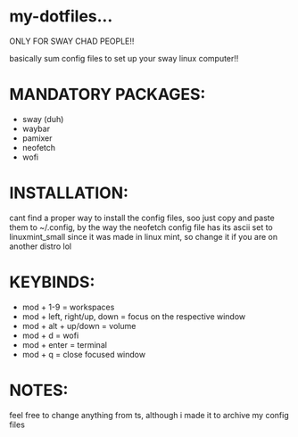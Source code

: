 # my-dotfiles...
ONLY FOR SWAY CHAD PEOPLE!!

basically sum config files to set up your sway linux computer!!

# MANDATORY PACKAGES:
- sway (duh)
- waybar
- pamixer
- neofetch
- wofi

# INSTALLATION:
cant find a proper way to install the config files, soo just copy and paste them to ~/.config, by the way the neofetch config file has its ascii set to linuxmint_small since it was made in linux mint, so change it if you are on another distro lol

# KEYBINDS:
- mod + 1-9 = workspaces
- mod + left, right/up, down = focus on the respective window
- mod + alt + up/down = volume
- mod + d = wofi
- mod + enter = terminal
- mod + q = close focused window

# NOTES:
feel free to change anything from ts, although i made it to archive my config files
